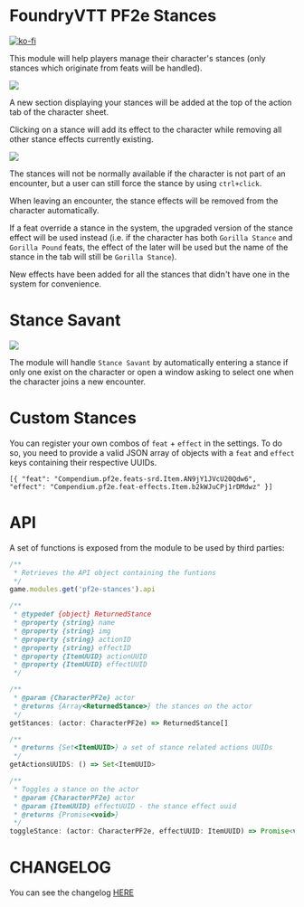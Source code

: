 # FoundryVTT PF2e Stances

[![ko-fi](https://ko-fi.com/img/githubbutton_sm.svg)](https://ko-fi.com/K3K6M2V13)

This module will help players manage their character's stances (only stances which originate from feats will be handled).

![](./readme/stances.webp)

A new section displaying your stances will be added at the top of the action tab of the character sheet.

Clicking on a stance will add its effect to the character while removing all other stance effects currently existing.

![](./readme/nocombat.webp)

The stances will not be normally available if the character is not part of an encounter, but a user can still force the stance by using `ctrl+click`.

When leaving an encounter, the stance effects will be removed from the character automatically.

If a feat override a stance in the system, the upgraded version of the stance effect will be used instead (i.e. if the character has both `Gorilla Stance` and `Gorilla Pound` feats, the effect of the later will be used but the name of the stance in the tab will still be `Gorilla Stance`).

New effects have been added for all the stances that didn't have one in the system for convenience.

# Stance Savant

![](./readme/menu.webp)

The module will handle `Stance Savant` by automatically entering a stance if only one exist on the character or open a window asking to select one when the character joins a new encounter.

# Custom Stances

You can register your own combos of `feat` + `effect` in the settings. To do so, you need to provide a valid JSON array of objects with a `feat` and `effect` keys containing their respective UUIDs.

    [{ "feat": "Compendium.pf2e.feats-srd.Item.AN9jY1JVcU20Qdw6", "effect": "Compendium.pf2e.feat-effects.Item.b2kWJuCPj1rDMdwz" }]

# API

A set of functions is exposed from the module to be used by third parties:

```js
/**
 * Retrieves the API object containing the funtions
 */
game.modules.get('pf2e-stances').api
```

```js
/**
 * @typedef {object} ReturnedStance
 * @property {string} name
 * @property {string} img
 * @property {string} actionID
 * @property {string} effectID
 * @property {ItemUUID} actionUUID
 * @property {ItemUUID} effectUUID
 */

/**
 * @param {CharacterPF2e} actor
 * @returns {Array<ReturnedStance>} the stances on the actor
 */
getStances: (actor: CharacterPF2e) => ReturnedStance[]
```

```js
/**
 * @returns {Set<ItemUUID>} a set of stance related actions UUIDs
 */
getActionsUUIDS: () => Set<ItemUUID>
```

```js
/**
 * Toggles a stance on the actor
 * @param {CharacterPF2e} actor
 * @param {ItemUUID} effectUUID - the stance effect uuid
 * @returns {Promise<void>}
 */
toggleStance: (actor: CharacterPF2e, effectUUID: ItemUUID) => Promise<void>
```

# CHANGELOG

You can see the changelog [HERE](./CHANGELOG.md)
